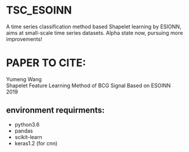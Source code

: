 # TSC_ESOINN
A time series classification method based Shapelet learning by ESIONN, aims at small-scale time series datasets.
Alpha state now, pursuing more improvements!

# PAPER TO CITE:
Yumeng Wang  
Shapelet Feature Learning Method of BCG Signal Based on ESOINN  
2019

## environment requirments:
* python3.6
* pandas
* scikit-learn
* keras1.2 (for cnn)
